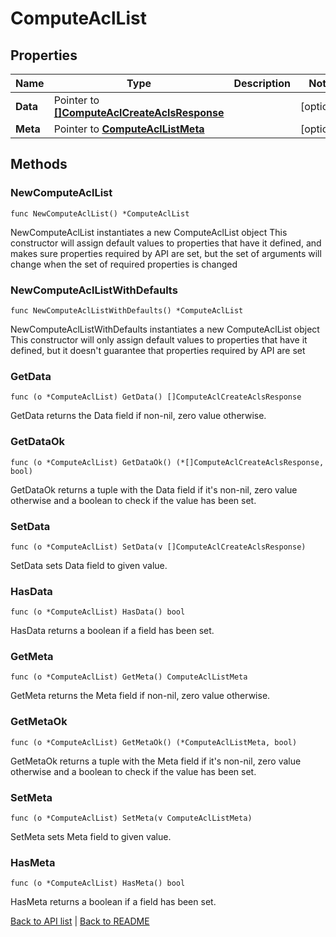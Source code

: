 # ComputeAclList

## Properties

Name | Type | Description | Notes
------------ | ------------- | ------------- | -------------
**Data** | Pointer to [**[]ComputeAclCreateAclsResponse**](ComputeAclCreateAclsResponse.md) |  | [optional] 
**Meta** | Pointer to [**ComputeAclListMeta**](ComputeAclListMeta.md) |  | [optional] 

## Methods

### NewComputeAclList

`func NewComputeAclList() *ComputeAclList`

NewComputeAclList instantiates a new ComputeAclList object
This constructor will assign default values to properties that have it defined,
and makes sure properties required by API are set, but the set of arguments
will change when the set of required properties is changed

### NewComputeAclListWithDefaults

`func NewComputeAclListWithDefaults() *ComputeAclList`

NewComputeAclListWithDefaults instantiates a new ComputeAclList object
This constructor will only assign default values to properties that have it defined,
but it doesn't guarantee that properties required by API are set

### GetData

`func (o *ComputeAclList) GetData() []ComputeAclCreateAclsResponse`

GetData returns the Data field if non-nil, zero value otherwise.

### GetDataOk

`func (o *ComputeAclList) GetDataOk() (*[]ComputeAclCreateAclsResponse, bool)`

GetDataOk returns a tuple with the Data field if it's non-nil, zero value otherwise
and a boolean to check if the value has been set.

### SetData

`func (o *ComputeAclList) SetData(v []ComputeAclCreateAclsResponse)`

SetData sets Data field to given value.

### HasData

`func (o *ComputeAclList) HasData() bool`

HasData returns a boolean if a field has been set.

### GetMeta

`func (o *ComputeAclList) GetMeta() ComputeAclListMeta`

GetMeta returns the Meta field if non-nil, zero value otherwise.

### GetMetaOk

`func (o *ComputeAclList) GetMetaOk() (*ComputeAclListMeta, bool)`

GetMetaOk returns a tuple with the Meta field if it's non-nil, zero value otherwise
and a boolean to check if the value has been set.

### SetMeta

`func (o *ComputeAclList) SetMeta(v ComputeAclListMeta)`

SetMeta sets Meta field to given value.

### HasMeta

`func (o *ComputeAclList) HasMeta() bool`

HasMeta returns a boolean if a field has been set.


[Back to API list](../README.md#documentation-for-api-endpoints) | [Back to README](../README.md)


